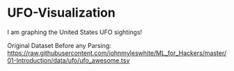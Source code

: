 # UFO-Visualization
I am graphing the United States UFO sightings!  

Original Dataset Before any Parsing:
https://raw.githubusercontent.com/johnmyleswhite/ML_for_Hackers/master/01-Introduction/data/ufo/ufo_awesome.tsv
